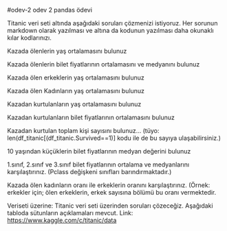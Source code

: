 #odev-2
odev 2 pandas ödevi

Titanic veri seti altında aşağıdaki soruları çözmenizi istiyoruz. Her sorunun markdown olarak yazılması ve altına da kodunun yazılması daha okunaklı kılar kodlarınızı.

Kazada ölenlerin yaş ortalamasını bulunuz

Kazada ölenlerin bilet fiyatlarının ortalamasını ve medyanını bulunuz

Kazada ölen erkeklerin yaş ortalamasını bulunuz

Kazada ölen Kadınların yaş ortalamasını bulunuz

Kazadan kurtulanların yaş ortalamasını bulunuz

Kazadan kurtulanların bilet fiyatlarının ortalamasını bulunuz

Kazadan kurtulan toplam kişi sayısını bulunuz… (tüyo: len(df_titanic[(df_titanic.Survived==1)] kodu ile de bu sayıya ulaşabilirsiniz.)

10 yaşından küçüklerin bilet fiyatlarının medyan değerini bulunuz

1.sınıf, 2.sınıf ve 3.sınıf bilet fiyatlarının ortalama ve medyanlarını karşılaştırınız. (Pclass değişkeni sınıfları barındırmaktadır.)

Kazada ölen kadınların oranı ile erkeklerin oranını karşılaştırınız. (Örnek: erkekler için; ölen erkeklerin, erkek sayısına bölümü bu oranı vermektedir.

Veriseti üzerine: Titanic veri seti üzerinden soruları çözeceğiz. Aşağıdaki tabloda sütunların açıklamaları mevcut. Link: https://www.kaggle.com/c/titanic/data
